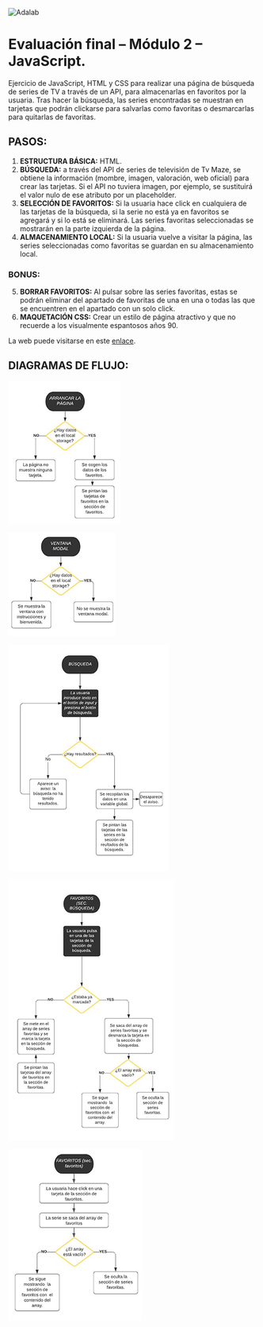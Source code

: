 ![Adalab](https://beta.adalab.es/resources/images/adalab-logo-155x61-bg-white.png)

# Evaluación final – Módulo 2 – JavaScript.

Ejercicio de JavaScript, HTML y CSS para realizar una página de búsqueda de series de TV a través de un API, para almacenarlas en favoritos por la usuaria. Tras hacer la búsqueda, las series encontradas se muestran en tarjetas que podrán clickarse para salvarlas como favoritas o desmarcarlas para quitarlas de favoritas.

## PASOS:

1. **ESTRUCTURA BÁSICA:** HTML.
2. **BÚSQUEDA:** a través del API de series de televisión de Tv Maze, se obtiene la información (mombre, imagen, valoración, web oficial) para crear las tarjetas. Si el API no tuviera imagen, por ejemplo, se sustituirá el valor nulo de ese atributo por un placeholder.
3. **SELECCIÓN DE FAVORITOS:** Si la usuaria hace click en cualquiera de las tarjetas de la búsqueda, si la serie no está ya en favoritos se agregará y si lo está se eliminará. Las series favoritas seleccionadas se mostrarán en la parte izquierda de la página.
4. **ALMACENAMIENTO LOCAL:** Si la usuaria vuelve a visitar la página, las series seleccionadas como favoritas se guardan en su almacenamiento local.

### BONUS:

5. **BORRAR FAVORITOS:** Al pulsar sobre las series favoritas, estas se podrán eliminar del apartado de favoritas de una en una o todas las que se encuentren en el apartado con un solo click.
6. **MAQUETACIÓN CSS:** Crear un estilo de página atractivo y que no recuerde a los visualmente espantosos años 90.

La web puede visitarse en este [enlace](https://2y2son4.github.io/tv-series-browser/ 'Shows hunter by 2y2son4').

## DIAGRAMAS DE FLUJO:

![01-diagrama_arrancar_pagina](./src/images/01-diagrama_arrancar_pagina.png '01-diagrama_arrancar_pagina')

![02-diagrama_ventana_modal](./src/images/02-diagrama_ventana_modal.png '02-diagrama_ventana_modal')

![03-diagrama_busqueda](./src/images/03-diagrama_busqueda.png '03-diagrama_busqueda')

![04-diagrama_favoritos_busqueda](./src/images/04-diagrama_favoritos_busqueda.png '04-diagrama_favoritos_busqueda')

![05-diagrama_favoritos_favoritos](./src/images/05-diagrama_favoritos_favoritos.png '05-diagrama_favoritos_favoritos')
